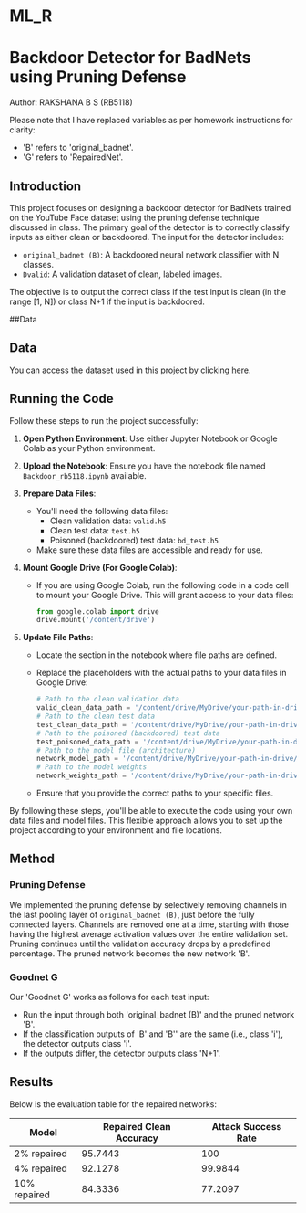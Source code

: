 # ML_R

# Backdoor Detector for BadNets using Pruning Defense

Author: RAKSHANA B S (RB5118)

Please note that I have replaced variables as per homework instructions for clarity:
- 'B' refers to 'original_badnet'.
- 'G' refers to 'RepairedNet'.

## Introduction
This project focuses on designing a backdoor detector for BadNets trained on the YouTube Face dataset using the pruning defense technique discussed in class. The primary goal of the detector is to correctly classify inputs as either clean or backdoored. The input for the detector includes:

- `original_badnet (B)`: A backdoored neural network classifier with N classes.
- `Dvalid`: A validation dataset of clean, labeled images.

The objective is to output the correct class if the test input is clean (in the range [1, N]) or class N+1 if the input is backdoored.

##Data
## Data
You can access the dataset used in this project by clicking [here](https://drive.google.com/drive/folders/1MB_3IYnaWJF9E0V_MnIcq5IC6Q1lZl-s?usp=sharing).

## Running the Code

Follow these steps to run the project successfully:

1. **Open Python Environment**: Use either Jupyter Notebook or Google Colab as your Python environment.

2. **Upload the Notebook**: Ensure you have the notebook file named `Backdoor_rb5118.ipynb` available.

3. **Prepare Data Files**:
   - You'll need the following data files:
     - Clean validation data: `valid.h5`
     - Clean test data: `test.h5`
     - Poisoned (backdoored) test data: `bd_test.h5`
   - Make sure these data files are accessible and ready for use.

4. **Mount Google Drive (For Google Colab)**:
   - If you are using Google Colab, run the following code in a code cell to mount your Google Drive. This will grant access to your data files:

     ```python
     from google.colab import drive
     drive.mount('/content/drive')
     ```

5. **Update File Paths**:
   - Locate the section in the notebook where file paths are defined.
   - Replace the placeholders with the actual paths to your data files in Google Drive:

     ```python
     # Path to the clean validation data
     valid_clean_data_path = '/content/drive/MyDrive/your-path-in-drive/valid.h5'
     # Path to the clean test data
     test_clean_data_path = '/content/drive/MyDrive/your-path-in-drive/test.h5'
     # Path to the poisoned (backdoored) test data
     test_poisoned_data_path = '/content/drive/MyDrive/your-path-in-drive/bd_test.h5'
     # Path to the model file (architecture)
     network_model_path = '/content/drive/MyDrive/your-path-in-drive/bd_net.h5'
     # Path to the model weights
     network_weights_path = '/content/drive/MyDrive/your-path-in-drive/bd_weights.h5'
     ```

   - Ensure that you provide the correct paths to your specific files.

By following these steps, you'll be able to execute the code using your own data files and model files. This flexible approach allows you to set up the project according to your environment and file locations.



## Method


### Pruning Defense
We implemented the pruning defense by selectively removing channels in the last pooling layer of `original_badnet (B)`, just before the fully connected layers. Channels are removed one at a time, starting with those having the highest average activation values over the entire validation set. Pruning continues until the validation accuracy drops by a predefined percentage. The pruned network becomes the new network 'B'.

### Goodnet G
Our 'Goodnet G' works as follows for each test input:

- Run the input through both 'original_badnet (B)' and the pruned network 'B'.
- If the classification outputs of 'B' and 'B'' are the same (i.e., class 'i'), the detector outputs class 'i'.
- If the outputs differ, the detector outputs class 'N+1'.

## Results
Below is the evaluation table for the repaired networks:

| Model         | Repaired Clean Accuracy | Attack Success Rate |
|---------------|-------------------------|---------------------|
| 2% repaired   | 95.7443                 | 100                 |
| 4% repaired   | 92.1278                 | 99.9844             |
| 10% repaired  | 84.3336                 | 77.2097             |


